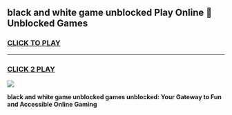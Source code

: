 
## black and white game unblocked Play Online 👋 Unblocked Games
<h3>
<a href="https://premium.freeplayer.one?title=black_and_white_game_unblocked&ref=19F">CLICK TO PLAY</a></h3>
<hr>

<h3>
<a href="https://premium.freeplayer.one?title=black_and_white_game_unblocked&ref=19F">CLICK 2 PLAY</a>
  
</h3>

<a href="https://premium.freeplayer.one?title=black_and_white_game_unblocked&ref=19F"><img src="https://clearcache.store/games.png"></a>


**black and white game unblocked games unblocked: Your Gateway to Fun and Accessible Online Gaming**
